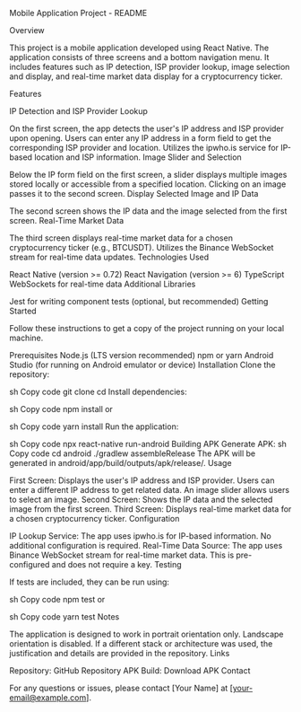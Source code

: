 
Mobile Application Project - README

Overview

This project is a mobile application developed using React Native. The application consists of three screens and a bottom navigation menu. It includes features such as IP detection, ISP provider lookup, image selection and display, and real-time market data display for a cryptocurrency ticker.

Features

IP Detection and ISP Provider Lookup

On the first screen, the app detects the user's IP address and ISP provider upon opening.
Users can enter any IP address in a form field to get the corresponding ISP provider and location.
Utilizes the ipwho.is service for IP-based location and ISP information.
Image Slider and Selection

Below the IP form field on the first screen, a slider displays multiple images stored locally or accessible from a specified location.
Clicking on an image passes it to the second screen.
Display Selected Image and IP Data

The second screen shows the IP data and the image selected from the first screen.
Real-Time Market Data

The third screen displays real-time market data for a chosen cryptocurrency ticker (e.g., BTCUSDT).
Utilizes the Binance WebSocket stream for real-time data updates.
Technologies Used

React Native (version >= 0.72)
React Navigation (version >= 6)
TypeScript
WebSockets for real-time data
Additional Libraries

Jest for writing component tests (optional, but recommended)
Getting Started

Follow these instructions to get a copy of the project running on your local machine.

Prerequisites
Node.js (LTS version recommended)
npm or yarn
Android Studio (for running on Android emulator or device)
Installation
Clone the repository:

sh
Copy code
git clone <repository-link>
cd <repository-directory>
Install dependencies:

sh
Copy code
npm install
or

sh
Copy code
yarn install
Run the application:

sh
Copy code
npx react-native run-android
Building APK
Generate APK:
sh
Copy code
cd android
./gradlew assembleRelease
The APK will be generated in android/app/build/outputs/apk/release/.
Usage

First Screen: Displays the user's IP address and ISP provider. Users can enter a different IP address to get related data. An image slider allows users to select an image.
Second Screen: Shows the IP data and the selected image from the first screen.
Third Screen: Displays real-time market data for a chosen cryptocurrency ticker.
Configuration

IP Lookup Service: The app uses ipwho.is for IP-based information. No additional configuration is required.
Real-Time Data Source: The app uses Binance WebSocket stream for real-time market data. This is pre-configured and does not require a key.
Testing

If tests are included, they can be run using:

sh
Copy code
npm test
or

sh
Copy code
yarn test
Notes

The application is designed to work in portrait orientation only.
Landscape orientation is disabled.
If a different stack or architecture was used, the justification and details are provided in the repository.
Links

Repository: GitHub Repository
APK Build: Download APK
Contact

For any questions or issues, please contact [Your Name] at [your-email@example.com].
